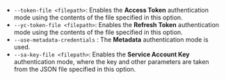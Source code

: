 - `--token-file <filepath>`: Enables the **Access Token** authentication mode using the contents of the file specified in this option.
- `--yc-token-file <filepath>`: Enables the **Refresh Token** authentication mode using the contents of the file specified in this option.
- `--use-metadata-credentials` : The **Metadata** authentication mode is used.
- `--sa-key-file <filepath>`: Enables the **Service Account Key** authentication mode, where the key and other parameters are taken from the JSON file specified in this option.
